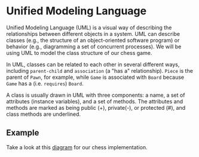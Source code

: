 # Unified Modeling Language

Unified Modeling Language (UML) is a visual way of describing the relationships between different objects in a system. UML can describe classes (e.g., the structure of an object-oriented software program) or behavior (e.g., diagramming a set of concurrent processes). We will be using UML to model the class structure of our chess game.

In UML, classes can be related to each other in several different ways, including `parent-child` and `association` (a "has a" relationship). `Piece`  is the parent of `Pawn`, for example, while `Game` is associated with `Board` because `Game` has a (i.e. `requires`) `Board`.

A class is usually drawn in UML with three components: a name, a set of attributes (instance variables), and a set of methods. The attributes and methods are marked as being public (+), private(-), or protected (#), and class methods are underlined.

## Example

Take a look at this [diagram][chess-diagram] for our chess implementation.

[chess-diagram]: ../assets/Chess_Diagram.png
